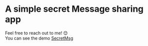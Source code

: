 # A simple secret Message sharing app


Feel free to reach out to me! 😊 <br />
You can see the demo <a href="https://secretmsg.mahtab04.repl.co">SecretMsg</a> 
</div>
